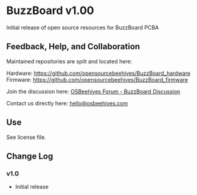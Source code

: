 # BuzzBoard v1.00
Initial release of open source resources for BuzzBoard PCBA

## Feedback, Help, and Collaboration

Maintained repositories are split and located here:

Hardware: https://github.com/opensourcebeehives/BuzzBoard_hardware
Firmware: https://github.com/opensourcebeehives/BuzzBoard_firmware


Join the discussion here: [OSBeehives Forum - BuzzBoard Discussion](https://community.osbeehives.com/t/buzzboard-open-source-development-board-discussion-thread/642)

Contact us directly here: hello@osbeehives.com

## Use

See license file.


## Change Log

### v1.0
  - Initial release



